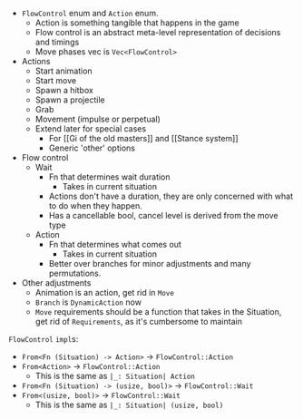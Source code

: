 - `FlowControl` enum and `Action` enum.
	- Action is something tangible that happens in the game
	- Flow control is an abstract meta-level representation of decisions and timings
	- Move phases vec is `Vec<FlowControl>` 
- Actions
	- Start animation
	- Start move
	- Spawn a hitbox
	- Spawn a projectile
	- Grab
	- Movement (impulse or perpetual)
	- Extend later for special cases
		- For [[Gi of the old masters]] and [[Stance system]]
		- Generic 'other' options
- Flow control
	- Wait
		- Fn that determines wait duration
			- Takes in current situation
		- Actions don't have a duration, they are only concerned with what to do when they happen.
		- Has a cancellable bool, cancel level is derived from the move type
	- Action
		- Fn that determines what comes out
			- Takes in current situation
		- Better over branches for minor adjustments and many permutations.
- Other adjustments
	- Animation is an action, get rid in `Move`
	- `Branch` is `DynamicAction` now
	- `Move` requirements should be a function that takes in the Situation, get rid of  `Requirements`, as it's cumbersome to maintain


`FlowControl` `impl`s:
- `From<Fn (Situation) -> Action>` -> `FlowControl::Action`
- `From<Action>` -> `FlowControl::Action`
	- This is the same as `|_: Situation| Action`
- `From<Fn (Situation) -> (usize, bool)>` -> `FlowControl::Wait`
- `From<(usize, bool)>` -> `FlowControl::Wait`
	- This is the same as `|_: Situation| (usize, bool)`
